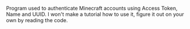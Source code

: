 Program used to authenticate Minecraft accounts using Access Token, Name and UUID. 
I won't make a tutorial how to use it, figure it out on your own by reading the code.
